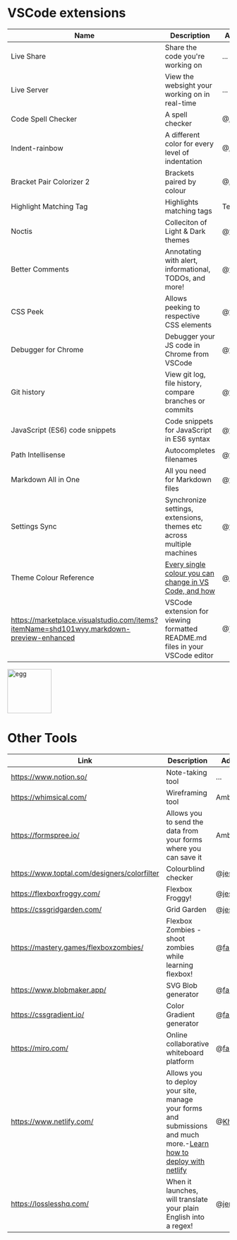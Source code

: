 # VSCode extensions

| Name | Description | Added by |
| ---- | ----------- | -------- |
|Live Share | Share the code you're working on | ... |
|Live Server | View the websight your working on in real-time | ... |
|Code Spell Checker | A spell checker | @[Azizi-A](https://github.com/Azizi-A) |
|Indent-rainbow | A different color for every level of indentation | @[Azizi-A](https://github.com/Azizi-A) |
|Bracket Pair Colorizer 2 | Brackets paired by colour | @[Azizi-A](https://github.com/Azizi-A) |
|Highlight Matching Tag | Highlights matching tags | Terry |
|Noctis | Colleciton of Light & Dark themes | @[fairyaksh](https://github.com/fairyaksh) |
|Better Comments | Annotating with alert, informational, TODOs, and more! | @[fairyaksh](https://github.com/fairyaksh) |
|CSS Peek | Allows peeking to respective CSS elements | @[fairyaksh](https://github.com/fairyaksh) |
|Debugger for Chrome | Debugger your JS code in Chrome from VSCode | @[fairyaksh](https://github.com/fairyaksh) |
|Git history | View git log, file history, compare branches or commits | @[fairyaksh](https://github.com/fairyaksh) |
|JavaScript (ES6) code snippets | Code snippets for JavaScript in ES6 syntax | @[fairyaksh](https://github.com/fairyaksh) |
|Path Intellisense | Autocompletes filenames | @[fairyaksh](https://github.com/fairyaksh) |
|Markdown All in One | All you need for Markdown files | @[fairyaksh](https://github.com/fairyaksh) |
|Settings Sync | Synchronize settings, extensions, themes etc across multiple machines | @[fairyaksh](https://github.com/fairyaksh) |
|Theme Colour Reference|[Every single colour you can change in VS Code, and how](https://code.visualstudio.com/api/references/theme-color)|@[jenndroid](https://github.com/jenndroid)|
|https://marketplace.visualstudio.com/items?itemName=shd101wyy.markdown-preview-enhanced | VSCode extension for viewing formatted README.md files in your VSCode editor | @[Vatsal]( https://github.com/VatsKan)

<img src="https://external-content.duckduckgo.com/iu/?u=https%3A%2F%2Ftse1.mm.bing.net%2Fth%3Fid%3DOIP.ZXPGrp2r2bmPTf3VgiE00AHaJt%26pid%3DApi&f=1" width="100" alt="egg" />

# Other Tools

| Link | Description | Added by |
| ---- | ----------- | -------- |
|https://www.notion.so/ | Note-taking tool | ... |
|https://whimsical.com/ | Wireframing tool | Amber |
|https://formspree.io/ | Allows you to send the data from your forms where you can save it | Amber |
|https://www.toptal.com/designers/colorfilter | Colourblind checker | @[jessica440](https://github.com/jessica440)  |
|https://flexboxfroggy.com/ | Flexbox Froggy! | @[jessica440](https://github.com/jessica440)  |
|https://cssgridgarden.com/ | Grid Garden | @[jessica440](https://github.com/jessica440)  |
|https://mastery.games/flexboxzombies/ | Flexbox Zombies - shoot zombies while learning flexbox! | @[fairyaksh](https://github.com/fairyaksh) |
|https://www.blobmaker.app/ | SVG Blob generator | @[fairyaksh](https://github.com/fairyaksh) |
|https://cssgradient.io/ | Color Gradient generator | @[fairyaksh](https://github.com/fairyaksh) |
|https://miro.com/ | Online collaborative whiteboard platform | @[fairyaksh](https://github.com/fairyaksh) |
|https://www.netlify.com/ | Allows you to deploy your site, manage your forms and submissions and much more.-[Learn how to deploy with netlify](https://www.netlify.com/blog/2016/09/29/a-step-by-step-guide-deploying-on-netlify/) | @[Khadija](https://github.com/khadija-nur) |
|https://losslesshq.com/ | When it launches, will translate your plain English into a regex! | @[jenndroid](https://github.com/jenndroid)
